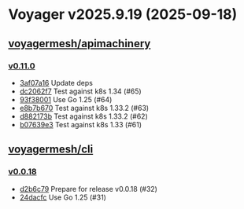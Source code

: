 # Voyager v2025.9.19 (2025-09-18)


## [voyagermesh/apimachinery](https://github.com/voyagermesh/apimachinery)

### [v0.11.0](https://github.com/voyagermesh/apimachinery/releases/tag/v0.11.0)

- [3af07a16](https://github.com/voyagermesh/apimachinery/commit/3af07a166) Update deps
- [dc2062f7](https://github.com/voyagermesh/apimachinery/commit/dc2062f74) Test against k8s 1.34 (#65)
- [93f38001](https://github.com/voyagermesh/apimachinery/commit/93f380017) Use Go 1.25 (#64)
- [e8b7b670](https://github.com/voyagermesh/apimachinery/commit/e8b7b6703) Test against k8s 1.33.2 (#63)
- [d882173b](https://github.com/voyagermesh/apimachinery/commit/d882173bc) Test against k8s 1.33.2 (#62)
- [b07639e3](https://github.com/voyagermesh/apimachinery/commit/b07639e34) Test against k8s 1.33 (#61)



## [voyagermesh/cli](https://github.com/voyagermesh/cli)

### [v0.0.18](https://github.com/voyagermesh/cli/releases/tag/v0.0.18)

- [d2b6c79](https://github.com/voyagermesh/cli/commit/d2b6c79) Prepare for release v0.0.18 (#32)
- [24dacfc](https://github.com/voyagermesh/cli/commit/24dacfc) Use Go 1.25 (#31)



